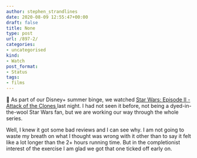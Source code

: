 ```yaml
---
author: stephen_strandlines
date: 2020-08-09 12:55:47+00:00
draft: false
title: None
type: post
url: /897-2/
categories:
- uncategorised
kind:
- Watch
post_format:
- Status
tags:
- films
---
```


🎥 As part of our Disney+ summer binge, we watched [Star Wars: Episode II - Attack of the Clones ](https://m.imdb.com/title/tt0121765/) last night. I had not seen it before, not being a dyed-in-the-wool Star Wars fan, but we are working our way through the whole series.

Well, I knew it got some bad reviews and I can see why. I am not going to waste my breath on what I thought was wrong with it other than to say it felt like a lot longer than the 2+ hours running time. But in the completionist interest of the exercise I am glad we got that one ticked off early on.
